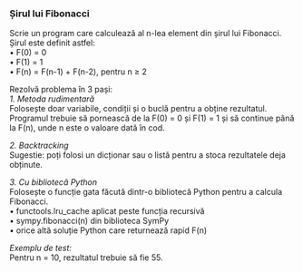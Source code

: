 ### Șirul lui Fibonacci

Scrie un program care calculează al n-lea element din șirul lui Fibonacci. Șirul este definit astfel:\
• F(0) = 0\
• F(1) = 1\
• F(n) = F(n-1) + F(n-2), pentru n ≥ 2

Rezolvă problema în 3 pași:\
*1. Metoda rudimentară*\
Folosește doar variabile, condiții și o buclă pentru a obține rezultatul.\
Programul trebuie să pornească de la F(0) = 0 și F(1) = 1 și să continue până la F(n), unde n este o valoare dată în cod.

*2. Backtracking*\
Sugestie: poți folosi un dicționar sau o listă pentru a stoca rezultatele deja obținute.

*3. Cu bibliotecă Python*\
Folosește o funcție gata făcută dintr-o bibliotecă Python pentru a calcula Fibonacci.\
• functools.lru_cache aplicat peste funcția recursivă\
• sympy.fibonacci(n) din biblioteca SymPy\
• orice altă soluție Python care returnează rapid F(n)

*Exemplu de test:*\
Pentru n = 10, rezultatul trebuie să fie 55.
